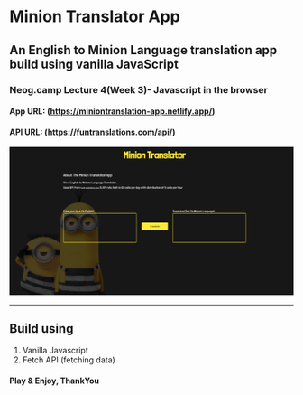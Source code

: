 # Minion Translator App

## An English to Minion Language translation app build using vanilla JavaScript

### Neog.camp Lecture 4(Week 3)- Javascript in the browser

#### App URL: (https://miniontranslation-app.netlify.app/)  
#### API URL: (https://funtranslations.com/api/)


![poster](dist/images/poster.png)

---

## Build using 
1. Vanilla Javascript
2. Fetch API (fetching data)

#### Play & Enjoy, ThankYou
